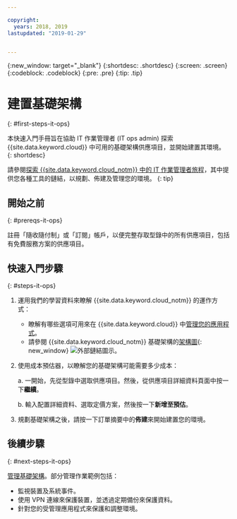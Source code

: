 ```yaml
---

copyright:
  years: 2018, 2019
lastupdated: "2019-01-29"


---
```

{:new_window: target="_blank"}
{:shortdesc: .shortdesc}
{:screen: .screen}
{:codeblock: .codeblock}
{:pre: .pre}
{:tip: .tip}

# 建置基礎架構
{: #first-steps-it-ops}

本快速入門手冊旨在協助 IT 作業管理者 (IT ops admin) 探索 {{site.data.keyword.cloud}} 中可用的基礎架構供應項目，並開始建置其環境。
{: shortdesc}

請參閱[探索 {{site.data.keyword.cloud_notm}} 中的 IT 作業管理者旅程](/docs/overview?topic=overview-it-ops)，其中提供您各種工具的鏈結，以規劃、佈建及管理您的環境。
{: tip}

## 開始之前
{: #prereqs-it-ops}

註冊「隨收隨付制」或「訂閱」帳戶，以便完整存取型錄中的所有供應項目，包括有免費服務方案的供應項目。 

## 快速入門步驟
{: #steps-it-ops}

1. 運用我們的學習資料來瞭解 {{site.data.keyword.cloud_notm}} 的運作方式：
    * 瞭解有哪些選項可用來在 {{site.data.keyword.cloud}} 中[管理您的應用程式](/docs/overview?topic=overview-whatis-platform#choose-compute)。
    * 請參閱 {{site.data.keyword.cloud_notm}} 基礎架構的[架構圖](https://www.ibm.com/cloud/garage/architectures/infrastructure){: new_window} ![外部鏈結圖示](../icons/launch-glyph.svg)。 
2. 使用成本預估器，以瞭解您的基礎架構可能需要多少成本：

    a. 一開始，先從型錄中選取供應項目。然後，從供應項目詳細資料頁面中按一下**繼續**。
    
    b. 輸入配置詳細資料、選取定價方案，然後按一下**新增至預估**。 
3. 規劃基礎架構之後，請按一下訂單摘要中的**佈建**來開始建置您的環境。 

## 後續步驟
{: #next-steps-it-ops}

[管理基礎架構](/docs/overview?topic=overview-it-ops)。部分管理作業範例包括： 

  * 監視裝置及系統事件。
  * 使用 VPN 連線來保護裝置，並透過定期備份來保護資料。 
  * 針對您的受管理應用程式來保護和調整環境。 

